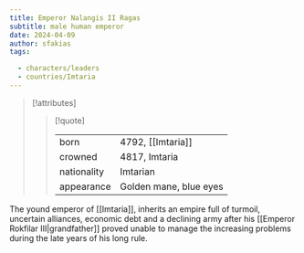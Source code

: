 ```yaml
---
title: Emperor Nalangis II Ragas
subtitle: male human emperor
date: 2024-04-09
author: sfakias
tags:

  - characters/leaders
  - countries/Imtaria
---
```

> [!attributes]
> 
> > [!quote]
> >
> > | | |
> > | --- | --- |
> > | born | 4792, [[Imtaria]] |
> > | crowned | 4817, Imtaria |
> > | nationality | Imtarian |
> > | appearance | Golden mane, blue eyes |

The yound emperor of [[Imtaria]], inherits an empire full of turmoil, uncertain alliances, economic debt and a declining army after his [[Emperor Rokfilar III|grandfather]] proved unable to manage the increasing problems during the late years of his long rule.